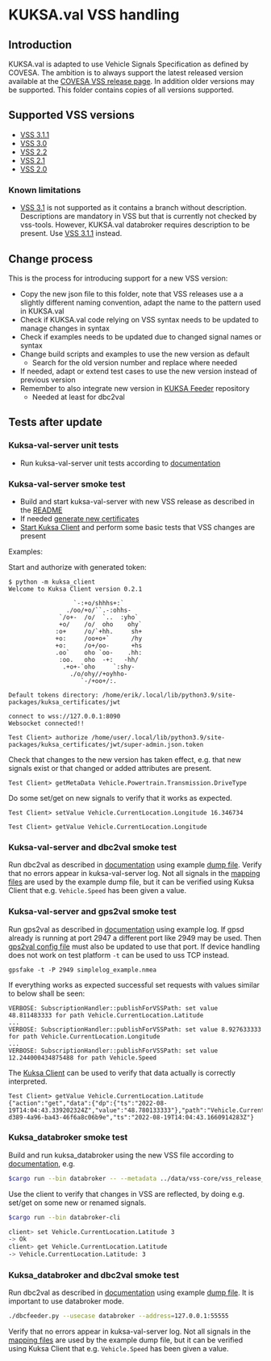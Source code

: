 # KUKSA.val VSS handling

## Introduction

KUKSA.val is adapted to use Vehicle Signals Specification as defined by COVESA.
The ambition is to always support the latest released version available at the
[COVESA VSS release page](https://github.com/COVESA/vehicle_signal_specification/releases).
In addition older versions may be supported. This folder contains copies of all versions supported.

## Supported VSS versions

* [VSS 3.1.1](https://github.com/COVESA/vehicle_signal_specification/releases/tag/v3.1.1)
* [VSS 3.0](https://github.com/COVESA/vehicle_signal_specification/releases/tag/v3.0)
* [VSS 2.2](https://github.com/COVESA/vehicle_signal_specification/releases/tag/v2.2)
* [VSS 2.1](https://github.com/COVESA/vehicle_signal_specification/releases/tag/v2.1)
* [VSS 2.0](https://github.com/COVESA/vehicle_signal_specification/releases/tag/v2.0)

### Known limitations

* [VSS 3.1](https://github.com/COVESA/vehicle_signal_specification/releases/tag/v3.1) is not supported as it contains
  a branch without description. Descriptions are mandatory in VSS but that is currently not checked by vss-tools.
  However, KUKSA.val databroker requires description to be present.
  Use [VSS 3.1.1](https://github.com/COVESA/vehicle_signal_specification/releases/tag/v3.1.1) instead.

## Change process

This is the process for introducing support for a new VSS version:

* Copy the new json file to this folder, note that VSS releases use a a slightly different naming convention,
  adapt the name to the pattern used in KUKSA.val
* Check if KUKSA.val code relying on VSS syntax needs to be updated to manage changes in syntax
* Check if examples needs to be updated due to changed signal names or syntax
* Change build scripts and examples to use the new version as default
    * Search for the old version number and replace where needed
* If needed, adapt or extend test cases to use the new version instead of previous version
* Remember to also integrate new version in [KUKSA Feeder](https://github.com/eclipse/kuksa.val.feeders) repository
    * Needed at least for dbc2val

## Tests after update

### Kuksa-val-server unit tests
* Run kuksa-val-server unit tests according to [documentation](../../kuksa-val-server/test/unit-test/readme.md)

### Kuksa-val-server smoke test
* Build and start kuksa-val-server with new VSS release as described in the [README](https://github.com/eclipse/kuksa.val/blob/master/kuksa-val-server/README.md)
* If needed [generate new certificates](https://github.com/eclipse/kuksa.val/tree/master/kuksa_certificates)
* [Start Kuksa Client](https://github.com/eclipse/kuksa.val/blob/master/kuksa-client/README.md) and perform some basic tests that VSS changes are present

Examples:

Start and authorize with generated token:

```
$ python -m kuksa_client
Welcome to Kuksa Client version 0.2.1

                  `-:+o/shhhs+:`
                ./oo/+o/``.-:ohhs-
              `/o+-  /o/  `..  :yho`
              +o/    /o/  oho    ohy`
             :o+     /o/`+hh.     sh+
             +o:     /oo+o+`      /hy
             +o:     /o+/oo-      +hs
             .oo`    oho `oo-    .hh:
              :oo.   oho  -+:   -hh/
               .+o+-`oho     `:shy-
                 ./o/ohy//+oyhho-
                    `-/+oo+/:.

Default tokens directory: /home/erik/.local/lib/python3.9/site-packages/kuksa_certificates/jwt

connect to wss://127.0.0.1:8090
Websocket connected!!

Test Client> authorize /home/user/.local/lib/python3.9/site-packages/kuksa_certificates/jwt/super-admin.json.token

```

Check that changes to the new version has taken effect, e.g. that new signals exist or that changed or added attributes are present.

```
Test Client> getMetaData Vehicle.Powertrain.Transmission.DriveType

```

Do some set/get on new signals to verify that it works as expected.

```
Test Client> setValue Vehicle.CurrentLocation.Longitude 16.346734

Test Client> getValue Vehicle.CurrentLocation.Longitude

```

### Kuksa-val-server and dbc2val smoke test

Run dbc2val as described in [documentation](https://github.com/eclipse/kuksa.val.feeders/blob/main/dbc2val/Readme.md) using example [dump file](https://github.com/eclipse/kuksa.val.feeders/blob/main/dbc2val/candump.log). Verify that no errors appear in kuksa-val-server log. Not all signals in the [mapping files](https://github.com/eclipse/kuksa.val.feeders/blob/main/dbc2val/mapping/) are used by the example dump file, but it can be verified using Kuksa Client that e.g. `Vehicle.Speed` has been given a value.


### Kuksa-val-server and gps2val smoke test

Run gps2val as described in [documentation](https://github.com/eclipse/kuksa.val.feeders/blob/main/gps2val/readme.md) using example log. If gpsd already is running at port 2947 a different port like 2949 may be used. Then [gps2val config file](https://github.com/eclipse/kuksa.val.feeders/blob/main/gps2val/config/gpsd_feeder.ini) must also be updated to use that port. If device handling does not work on test platform `-t` can be used to uss TCP instead.

```
gpsfake -t -P 2949 simplelog_example.nmea
```

If everything works as expected successful set requests with values similar to below shall be seen:

```
VERBOSE: SubscriptionHandler::publishForVSSPath: set value 48.811483333 for path Vehicle.CurrentLocation.Latitude
...
VERBOSE: SubscriptionHandler::publishForVSSPath: set value 8.927633333 for path Vehicle.CurrentLocation.Longitude
...
VERBOSE: SubscriptionHandler::publishForVSSPath: set value 12.244000434875488 for path Vehicle.Speed
```

The [Kuksa Client](https://github.com/eclipse/kuksa.val/blob/master/kuksa-client/README.md) can be used to verify that data actually is correctly interpreted.

```
Test Client> getValue Vehicle.CurrentLocation.Latitude
{"action":"get","data":{"dp":{"ts":"2022-08-19T14:04:43.339202324Z","value":"48.780133333"},"path":"Vehicle.CurrentLocation.Latitude"},"requestId":"025e5b10-d389-4a96-ba43-46f6a8c06b9e","ts":"2022-08-19T14:04:43.1660914283Z"}
```


### Kuksa_databroker smoke test

Build and run kuksa_databroker using the new VSS file according to [documentation](../../kuksa_databroker/README.md), e.g.

```sh
$cargo run --bin databroker -- --metadata ../data/vss-core/vss_release_3.1.1.json
```

Use the client to verify that changes in VSS are reflected, by doing e.g. set/get on some new or renamed signals.

```sh
$cargo run --bin databroker-cli

client> set Vehicle.CurrentLocation.Latitude 3
-> Ok
client> get Vehicle.CurrentLocation.Latitude
-> Vehicle.CurrentLocation.Latitude: 3
```

### Kuksa_databroker and dbc2val smoke test

Run dbc2val as described in [documentation](https://github.com/eclipse/kuksa.val.feeders/blob/main/dbc2val/Readme.md) using example [dump file](https://github.com/eclipse/kuksa.val.feeders/blob/main/dbc2val/candump.log). It is important to use databroker mode.

```sh
./dbcfeeder.py --usecase databroker --address=127.0.0.1:55555
```
Verify that no errors appear in kuksa-val-server log. Not all signals in the [mapping files](https://github.com/eclipse/kuksa.val.feeders/blob/main/dbc2val/mapping) are used by the example dump file, but it can be verified using Kuksa Client that e.g. `Vehicle.Speed` has been given a value.

